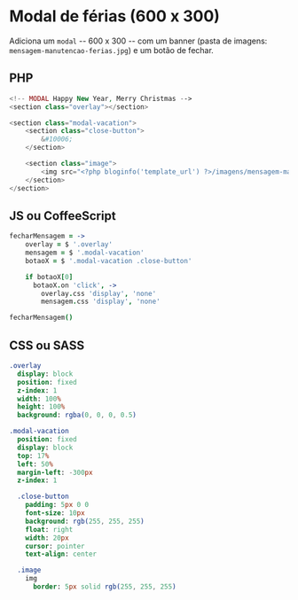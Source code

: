 # Modal de férias (600 x 300)

Adiciona um `modal` -- 600 x 300 -- com um banner (pasta de imagens: `mensagem-manutencao-ferias.jpg`) e um botão de fechar.

## PHP

```php
<!-- MODAL Happy New Year, Merry Christmas -->
<section class="overlay"></section>

<section class="modal-vacation">
    <section class="close-button">
        &#10006;
    </section>

    <section class="image">
        <img src="<?php bloginfo('template_url') ?>/imagens/mensagem-manutencao-ferias.jpg" alt="">
    </section>
</section>
```

## JS ou CoffeeScript

```coffee
fecharMensagem = ->
    overlay = $ '.overlay'
    mensagem = $ '.modal-vacation'
    botaoX = $ '.modal-vacation .close-button'

    if botaoX[0]
      botaoX.on 'click', ->
        overlay.css 'display', 'none'
        mensagem.css 'display', 'none'

fecharMensagem()
```

## CSS ou SASS

```sass
.overlay
  display: block
  position: fixed
  z-index: 1
  width: 100%
  height: 100%
  background: rgba(0, 0, 0, 0.5)

.modal-vacation
  position: fixed
  display: block
  top: 17%
  left: 50%
  margin-left: -300px
  z-index: 1

  .close-button
    padding: 5px 0 0
    font-size: 10px
    background: rgb(255, 255, 255)
    float: right
    width: 20px
    cursor: pointer
    text-align: center

  .image
    img
      border: 5px solid rgb(255, 255, 255)
```
